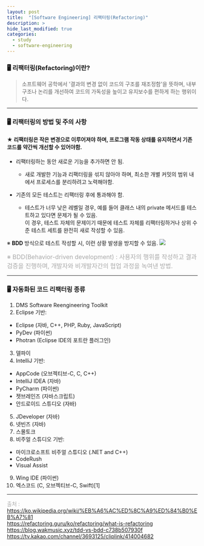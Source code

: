 ```yaml
---
layout: post
title:  "[Software Engineering] 리팩터링(Refactoring)"
description: >
hide_last_modified: true
categories: 
  - study
  - software-engineering
---
```


### 🖥️ 리팩터링(Refactoring)이란?
> 소프트웨어 공학에서 '결과의 변경 없이 코드의 구조를 재조정함'을 뜻하며, 내부 구조나 논리를 개선하여 코드의 가독성을 높이고 유지보수를 편하게 하는 행위이다.

-----
### 🖥️ 리팩터링의 방법 및 주의 사항

#### ★ 리팩터링은 작은 변경으로 이루어져야 하며, 프로그램 작동 상태를 유지하면서 기존 코드를 약간씩 개선할 수 있어야함.

- 리팩터링하는 동안 새로운 기능을 추가하면 안 됨.
  - 새로 개발한 기능과 리팩터링을 섞지 않아야 하며, 최소한 개별 커밋의 범위 내에서 프로세스를 분리하려고 노력해야함.

- 기존의 모든 테스트는 리팩터링 후에 통과해야 함.
  - 테스트가 너무 낮은 레벨일 경우, 예를 들어 클래스 내의 private 메서드를 테스트하고 있다면 문제가 될 수 있음.  
  이 경우, 테스트 자체의 문제이기 때문에 테스트 자체를 리팩터링하거나 상위 수준 테스트 세트를 완전히 새로 작성할 수 있음.  

※ **BDD** 방식으로 테스트 작성할 시, 이런 상황 발생을 방지할 수 있음.
![](https://velog.velcdn.com/images/seony-dev/post/e7787a08-b258-4236-9bb7-2db6ac68ecaa/image.png)

<span style="font-size:16px; color:darkgray;"> ※ BDD(Behavior-driven development) : 사용자의 행위를 작성하고 결과 검증을 진행하며, 개발자와 비개발자간의 협업 과정을 녹여낸 방법. </span>

-----
### 🖥️ 자동화된 코드 리팩터링 종류
1) DMS Software Reengineering Toolkit
2) Eclipse 기반:
  - Eclipse (자바, C++, PHP, Ruby, JavaScript)
  - PyDev (파이썬)
  - Photran (Eclipse IDE의 포트란 플러그인)
3) 델파이
4) IntelliJ 기반:
  - AppCode (오브젝티브-C, C, C++)
  - IntelliJ IDEA (자바)
  - PyCharm (파이썬)
  - 젯브레인즈 (자바스크립트)
  - 안드로이드 스튜디오 (자바)
5) JDeveloper (자바)
6) 넷빈즈 (자바)
7) 스몰토크
8) 비주얼 스튜디오 기반:
  - 마이크로소프트 비주얼 스튜디오 (.NET and C++)
  - CodeRush
  - Visual Assist
9) Wing IDE (파이썬)
10) 엑스코드 (C, 오브젝티브-C, Swift)[1]

-----

<span style="font-size:14px; color:darkgray;"> 출처 : <br>
https://ko.wikipedia.org/wiki/%EB%A6%AC%ED%8C%A9%ED%84%B0%EB%A7%81 <br>
https://refactoring.guru/ko/refactoring/what-is-refactoring <br>
https://blog.wakmusic.xyz/tdd-vs-bdd-c738b507930f <br>
https://tv.kakao.com/channel/3693125/cliplink/414004682
</span>